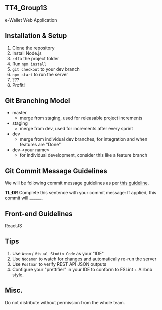 ## TT4_Group13

e-Wallet Web Application 

## Installation & Setup

1. Clone the repository
2. Install Node.js
3. `cd` to the project folder
4. Run `npm install`
5. `git checkout` to your dev branch
6. `npm start` to run the server
7. ???
8. Profit!


## Git Branching Model

- master
    - merge from staging, used for releasable project increments
- staging
    - merge from dev, used for increments after every sprint
- dev
    - merge from individual dev branches, for integration and when features are "Done"
- dev-\<your name\>
    - for individual development, consider this like a feature branch


## Git Commit Message Guidelines

We will be following commit message guidelines as per [this guideline](https://chris.beams.io/posts/git-commit/).

**TL;DR** Complete this sentence with your commit message: If applied, this commit will ______.


## Front-end Guidelines

ReactJS


## Tips

1. Use `Atom` / `Visual Studio Code` as your "IDE"
2. Use `Nodemon` to watch for changes and automatically re-run the server
3. Use `Postman` to verify REST API JSON outputs
4. Configure your "prettifier" in your IDE to conform to ESLint + Airbnb style.


## Misc.

Do not distribute without permission from the whole team.
